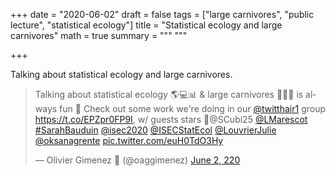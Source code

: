 +++
date = "2020-06-02"
draft = false
tags = ["large carnivores", "public lecture", "statistical ecology"]
title = "Statistical ecology and large carnivores"
math = true
summary = """
"""

+++

Talking about statistical ecology and large carnivores. 

 <!--more-->

<blockquote class="twitter-tweet"><p lang="en" dir="ltr">Talking about statistical ecology 🌎💻📊 &amp; large carnivores 🐻🐺😺 is always fun 🥳 Check out some work we&#39;re doing in our <a href="https://twitter.com/twitthair1?ref_src=twsrc%5Etfw">@twitthair1</a> group <a href="https://t.co/EPZpr0FP9I">https://t.co/EPZpr0FP9I</a>, w/ guests stars 🤩@SCubi25 <a href="https://twitter.com/LMarescot?ref_src=twsrc%5Etfw">@LMarescot</a> <a href="https://twitter.com/hashtag/SarahBauduin?src=hash&amp;ref_src=twsrc%5Etfw">#SarahBauduin</a> <a href="https://twitter.com/isec2020?ref_src=twsrc%5Etfw">@isec2020</a> <a href="https://twitter.com/ISECStatEcol?ref_src=twsrc%5Etfw">@ISECStatEcol</a> <a href="https://twitter.com/LouvrierJulie?ref_src=twsrc%5Etfw">@LouvrierJulie</a> <a href="https://twitter.com/oksanagrente?ref_src=twsrc%5Etfw">@oksanagrente</a> <a href="https://t.co/euH0TdO3Hy">pic.twitter.com/euH0TdO3Hy</a></p>&mdash; Olivier Gimenez 🖖 (@oaggimenez) <a href="https://twitter.com/oaggimenez/status/1267838108218859521?ref_src=twsrc%5Etfw">June 2, 220</a></blockquote> <script async src="https://platform.twitter.com/widgets.js" charset="utf-8"></script> 